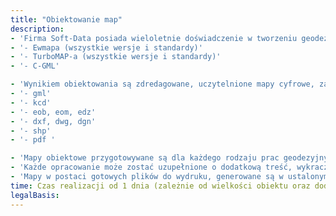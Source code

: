 ```yaml
---
title: "Obiektowanie map"
description: 
- 'Firma Soft-Data posiada wieloletnie doświadczenie w tworzeniu geodezyjnych, obiektowych map numerycznych w oprogramowaniach takich jak: ' 
- '- Ewmapa (wszystkie wersje i standardy)'
- '- TurboMAP-a (wszystkie wersje i standardy)'
- '- C-GML'

- 'Wynikiem obiektowania są zdredagowane, uczytelnione mapy cyfrowe, zapisane w postaci cyfrowych plików w formatach tj.:'
- '- gml'
- '- kcd'
- '- eob, eom, edz'
- '- dxf, dwg, dgn'
- '- shp'
- '- pdf '

- 'Mapy obiektowe przygotowywane są dla każdego rodzaju prac geodezyjnych: mapy do celów projektowych, prawnych, inwentaryzacje, podziały, wznowienia itd. Jak również dla każdego innego, dowolnego celu, zgodnie z określonymi potrzebami i wymaganiami.'
- 'Każde opracowanie może zostać uzupełnione o dodatkową treść, wykraczającą poza zakres standardowych opracowań geodezyjno-kartograficznych.'
- 'Mapy w postaci gotowych plików do wydruku, generowane są w ustalonym podziale arkuszowym oraz zdefiniowanym rozmiarze.'
time: Czas realizacji od 1 dnia (zależnie od wielkości obiektu oraz dodatkowych wymagań).
legalBasis:
---
```

